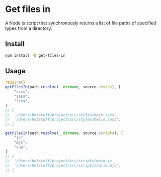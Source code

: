 # Get files in

A Node.js script that synchronously returns a list of file paths of specified types from a directory.

## Install

```bash
npm install -D get-files-in
```

## Usage

```js
require()
getFilesIn(path.resolve(__dirname, source.styles), [
    "scss",
    "sass",
    "less",
]
// [
//  '/Users/hotstuff/project/src/styles/main.scss',
//  '/Users/hotstuff/project/src/styles/hello.sass',
// ]
```


```js
getFilesIn(path.resolve(__dirname, source.scripts), [
    "js",
    "mjs",
    "vue",
]
// [
//  '/Users/hotstuff/project/src/scripts/main.js',
//  '/Users/hotstuff/project/src/scripts/hello.mjs',
// ]
```
